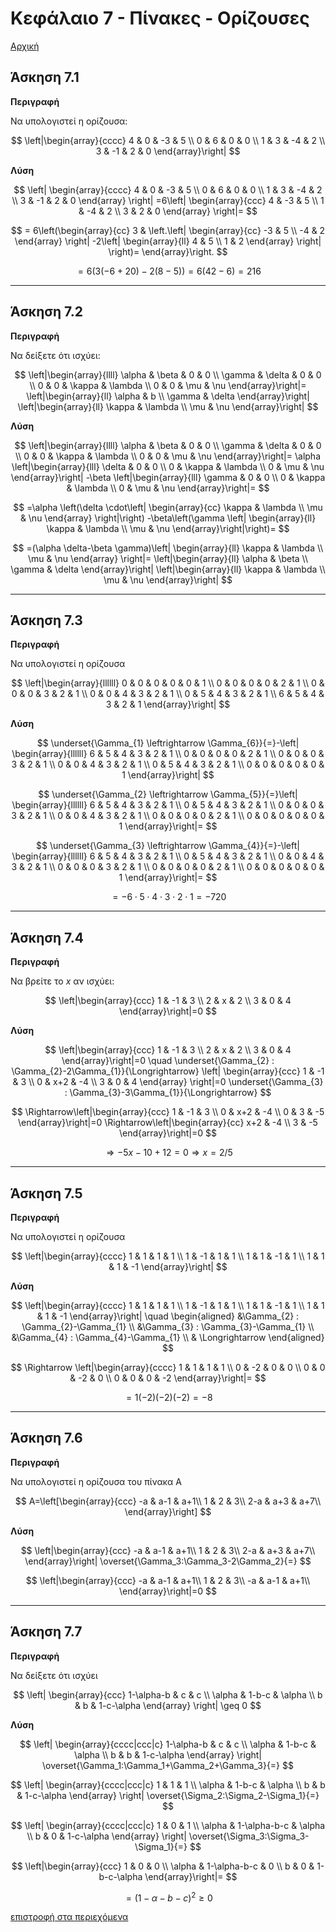 <script type="text/javascript" charset="utf-8" 
src="https://cdn.mathjax.org/mathjax/latest/MathJax.js?config=TeX-AMS-MML_HTMLorMML,
https://vincenttam.github.io/javascripts/MathJaxLocal.js"></script>


<div id='id-section-7-top'/>


# Κεφάλαιο 7 - Πίνακες - Ορίζουσες

[Αρχική](./README.md)



## Άσκηση 7.1

**Περιγραφή**

Να υπολογιστεί η ορίζουσα: 

$$
\left|\begin{array}{cccc}
4 & 0 & -3 & 5 \\
0 & 6 & 0 & 0 \\
1 & 3 & -4 & 2 \\
3 & -1 & 2 & 0
\end{array}\right|
$$

**Λύση**

$$
\left|
\begin{array}{cccc}
4 & 0 & -3 & 5 \\
0 & 6 & 0 & 0 \\
1 & 3 & -4 & 2 \\
3 & -1 & 2 & 0
\end{array}
\right|
=6\left|
\begin{array}{ccc}
4 & -3 & 5 \\
1 & -4 & 2 \\
3 & 2 & 0
\end{array}
\right|=
$$

$$
= 6\left(\begin{array}{cc}
3 & \left.\left|
\begin{array}{cc}
-3 & 5 \\
-4 & 2
\end{array}
\right|
-2\left|
\begin{array}{ll}
4 & 5 \\
1 & 2
\end{array}
\right|
\right)=
\end{array}\right.
$$

$$
= 6 \left( 3(-6+20)-2(8-5) \right)=6(42-6)=216
$$


---

## Άσκηση 7.2

**Περιγραφή**


Να δείξετε ότι ισχύει:

$$
\left|\begin{array}{llll}
\alpha & \beta & 0 & 0 \\
\gamma & \delta & 0 & 0 \\
0 & 0 & \kappa & \lambda \\
0 & 0 & \mu & \nu
\end{array}\right|=
\left|\begin{array}{ll}
\alpha & b \\
\gamma & \delta
\end{array}\right|
\left|\begin{array}{ll}
\kappa & \lambda \\
\mu & \nu
\end{array}\right|
$$

**Λύση**


$$
\left|\begin{array}{llll}
\alpha & \beta & 0 & 0 \\ 
\gamma & \delta & 0 & 0 \\
0 & 0 & \kappa & \lambda \\
0 & 0 & \mu & \nu
\end{array}\right|=
\alpha
\left|\begin{array}{lll}
\delta & 0 & 0 \\
0 & \kappa & \lambda \\
0 & \mu & \nu
\end{array}\right|
-\beta
\left|\begin{array}{lll}
\gamma & 0 & 0 \\
0 & \kappa & \lambda \\
0 & \mu & \nu
\end{array}\right|= 
$$

$$
=\alpha \left(\delta \cdot\left|
\begin{array}{cc}
\kappa & \lambda \\
\mu & \nu
\end{array}
\right|\right)
-\beta\left(\gamma \left|
\begin{array}{ll}
\kappa & \lambda \\
\mu & \nu
\end{array}\right|\right)= 
$$

$$
=(\alpha \delta-\beta \gamma)\left|
\begin{array}{ll}
\kappa & \lambda \\
\mu & \nu
\end{array}
\right|=
\left|\begin{array}{ll}
\alpha & \beta \\
\gamma & \delta
\end{array}\right|
\left|\begin{array}{ll}
\kappa & \lambda \\
\mu & \nu
\end{array}\right|
$$

---


## Άσκηση 7.3

**Περιγραφή**

Να υπολογιστεί η ορίζουσα

$$
\left|\begin{array}{llllll}
0 & 0 & 0 & 0 & 0 & 1 \\ 
0 & 0 & 0 & 0 & 2 & 1 \\ 
0 & 0 & 0 & 3 & 2 & 1 \\ 
0 & 0 & 4 & 3 & 2 & 1 \\ 
0 & 5 & 4 & 3 & 2 & 1 \\ 
6 & 5 & 4 & 3 & 2 & 1
\end{array}\right|
$$

**Λύση**


$$
\underset{\Gamma_{1} \leftrightarrow \Gamma_{6}}{=}-\left|
\begin{array}{llllll}
6 & 5 & 4 & 3 & 2 & 1 \\
0 & 0 & 0 & 0 & 2 & 1 \\
0 & 0 & 0 & 3 & 2 & 1 \\
0 & 0 & 4 & 3 & 2 & 1 \\
0 & 5 & 4 & 3 & 2 & 1 \\
0 & 0 & 0 & 0 & 0 & 1
\end{array}\right| 
$$

$$
\underset{\Gamma_{2} \leftrightarrow \Gamma_{5}}{=}\left|
\begin{array}{llllll}
6 & 5 & 4 & 3 & 2 & 1 \\
0 & 5 & 4 & 3 & 2 & 1 \\
0 & 0 & 0 & 3 & 2 & 1 \\
0 & 0 & 4 & 3 & 2 & 1 \\
0 & 0 & 0 & 0 & 2 & 1 \\
0 & 0 & 0 & 0 & 0 & 1
\end{array}\right|=
$$

$$
\underset{\Gamma_{3} \leftrightarrow \Gamma_{4}}{=}-\left|
\begin{array}{llllll}
6 & 5 & 4 & 3 & 2 & 1 \\
0 & 5 & 4 & 3 & 2 & 1 \\
0 & 0 & 4 & 3 & 2 & 1 \\
0 & 0 & 0 & 3 & 2 & 1 \\
0 & 0 & 0 & 0 & 2 & 1 \\
0 & 0 & 0 & 0 & 0 & 1
\end{array}\right|=
$$

$$
=-6 \cdot 5 \cdot 4 \cdot 3 \cdot 2 \cdot 1=-720
$$

---

## Άσκηση 7.4

**Περιγραφή**

Να βρείτε το $x$ αν ισχύει:

$$
\left|\begin{array}{ccc}
1 & -1 & 3 \\
2 & x & 2 \\
3 & 0 & 4
\end{array}\right|=0
$$

**Λύση**

$$
\left|\begin{array}{ccc}
1 & -1 & 3 \\
2 & x & 2 \\
3 & 0 & 4
\end{array}\right|=0 \quad 
\underset{\Gamma_{2} : \Gamma_{2}-2\Gamma_{1}}{\Longrightarrow}
\left|
\begin{array}{ccc}
1 & -1 & 3 \\
0 & x+2 & -4 \\
3 & 0 & 4
\end{array}
\right|=0 
\underset{\Gamma_{3} : \Gamma_{3}-3\Gamma_{1}}{\Longrightarrow}
$$

$$
\Rightarrow\left|\begin{array}{ccc}
1 & -1 & 3 \\
0 & x+2 & -4 \\
0 & 3 & -5
\end{array}\right|=0 \Rightarrow\left|\begin{array}{cc}
x+2 & -4 \\
3 & -5
\end{array}\right|=0 
$$

$$
\Rightarrow-5 x-10+12=0
\Rightarrow x=2/5
$$

---


## Άσκηση 7.5

**Περιγραφή**

Να υπολογιστεί η ορίζουσα

$$
\left|\begin{array}{cccc}
1 & 1 & 1 & 1 \\
1 & -1 & 1 & 1 \\
1 & 1 & -1 & 1 \\
1 & 1 & 1 & -1
\end{array}\right|
$$

**Λύση**


$$
\left|\begin{array}{cccc}
1 & 1 & 1 & 1 \\
1 & -1 & 1 & 1 \\
1 & 1 & -1 & 1 \\
1 & 1 & 1 & -1
\end{array}\right| 
\quad
\begin{aligned}
&\Gamma_{2} : \Gamma_{2}-\Gamma_{1} \\
&\Gamma_{3} : \Gamma_{3}-\Gamma_{1} \\
&\Gamma_{4} : \Gamma_{4}-\Gamma_{1} \\
& \Longrightarrow
\end{aligned}
$$

$$
\Rightarrow
\left|\begin{array}{cccc}
1 & 1 & 1 & 1 \\
0 & -2 & 0 & 0 \\
0 & 0 & -2 & 0 \\
0 & 0 & 0 & -2
\end{array}\right|=
$$

$$
=1 (-2)(-2)(-2)=-8
$$

---

## Άσκηση 7.6

**Περιγραφή**

Να υπολογιστεί η ορίζουσα του πίνακα Α

$$
A=\left[\begin{array}{ccc}
-a & a-1 & a+1\\
1 & 2 & 3\\
2-a & a+3 & a+7\\
\end{array}\right]
$$

**Λύση**

$$
\left|\begin{array}{ccc}
-a & a-1 & a+1\\
1 & 2 & 3\\
2-a & a+3 & a+7\\
\end{array}\right|
\overset{\Gamma_3:\Gamma_3-2\Gamma_2}{=}
$$

$$
\left|\begin{array}{ccc}
-a & a-1 & a+1\\
1 & 2 & 3\\
-a & a-1 & a+1\\
\end{array}\right|=0
$$

---

## Άσκηση 7.7

**Περιγραφή**

Να δείξετε ότι ισχύει

$$
\left|
\begin{array}{ccc}
1-\alpha-b & c & c \\
\alpha & 1-b-c & \alpha \\
b & b & 1-c-\alpha
\end{array}
\right|
\geq 0
$$

**Λύση**

$$
\left|
\begin{array}{cccc|ccc|c}
1-\alpha-b & c & c \\
\alpha & 1-b-c & \alpha \\
b & b & 1-c-\alpha
\end{array}
\right|
\overset{\Gamma_1:\Gamma_1+\Gamma_2+\Gamma_3}{=}
$$

$$
\left|
\begin{array}{cccc|ccc|c}
1 & 1 & 1 \\
\alpha & 1-b-c & \alpha \\
b & b & 1-c-\alpha
\end{array}
\right|
\overset{\Sigma_2:\Sigma_2-\Sigma_1}{=}
$$

$$
\left|
\begin{array}{cccc|ccc|c}
1 & 0 & 1 \\
\alpha & 1-\alpha-b-c & \alpha \\
b & 0 & 1-c-\alpha
\end{array}
\right|
\overset{\Sigma_3:\Sigma_3-\Sigma_1}{=}
$$

$$
\left|\begin{array}{ccc}
1 & 0 & 0 \\
\alpha & 1-\alpha-b-c & 0 \\
b & 0 & 1-b-c-\alpha
\end{array}\right|=
$$

$$
=(1-\alpha-b-c)^{2} \geq 0
$$



[επιστροφή στα περιεχόμενα](./README.md)
